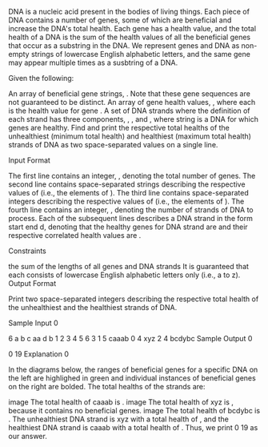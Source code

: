 DNA is a nucleic acid present in the bodies of living things. Each piece of DNA contains a number of genes, some of which are beneficial and increase the DNA's total health. Each gene has a health value, and the total health of a DNA is the sum of the health values of all the beneficial genes that occur as a substring in the DNA. We represent genes and DNA as non-empty strings of lowercase English alphabetic letters, and the same gene may appear multiple times as a susbtring of a DNA.

Given the following:

An array of beneficial gene strings, . Note that these gene sequences are not guaranteed to be distinct.
An array of gene health values, , where each  is the health value for gene .
A set of  DNA strands where the definition of each strand has three components, , , and , where string  is a DNA for which genes  are healthy.
Find and print the respective total healths of the unhealthiest (minimum total health) and healthiest (maximum total health) strands of DNA as two space-separated values on a single line.

Input Format

The first line contains an integer, , denoting the total number of genes.
The second line contains  space-separated strings describing the respective values of  (i.e., the elements of ).
The third line contains  space-separated integers describing the respective values of  (i.e., the elements of ).
The fourth line contains an integer, , denoting the number of strands of DNA to process.
Each of the  subsequent lines describes a DNA strand in the form start end d, denoting that the healthy genes for DNA strand  are  and their respective correlated health values are .

Constraints

 the sum of the lengths of all genes and DNA strands 
It is guaranteed that each  consists of lowercase English alphabetic letters only (i.e., a to z).
Output Format

Print two space-separated integers describing the respective total health of the unhealthiest and the healthiest strands of DNA.

Sample Input 0

6
a b c aa d b
1 2 3 4 5 6
3
1 5 caaab
0 4 xyz
2 4 bcdybc
Sample Output 0

0 19
Explanation 0

In the diagrams below, the ranges of beneficial genes for a specific DNA on the left are highlighed in green and individual instances of beneficial genes on the right are bolded. The total healths of the  strands are:

image
The total health of caaab is .
image
The total health of xyz is , because it contains no beneficial genes.
image
The total health of bcdybc is .
The unhealthiest DNA strand is xyz with a total health of , and the healthiest DNA strand is caaab with a total health of . Thus, we print 0 19 as our answer.